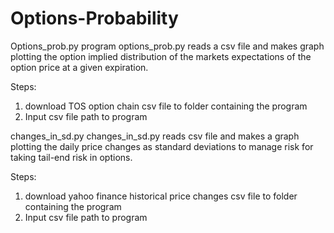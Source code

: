 # Options-Probability
Options_prob.py
program options_prob.py reads a csv file and makes graph plotting the option implied distribution 
  of the markets expectations of the option price at a given expiration.

Steps:
1. download TOS option chain csv file to folder containing the program
2. Input csv file path to program


changes_in_sd.py 
changes_in_sd.py reads csv file and makes a graph plotting the daily price changes as standard deviations
  to manage risk for taking tail-end risk in options.
  
Steps:
1. download yahoo finance historical price changes csv file to folder containing the program
2. Input csv file path to program
